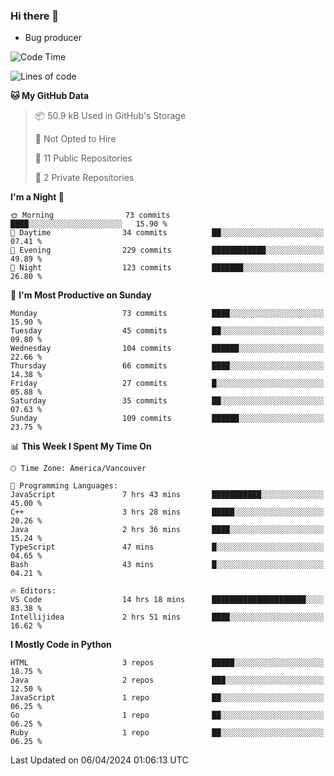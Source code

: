 ### Hi there 👋
* Bug producer


<!--START_SECTION:waka-->
![Code Time](http://img.shields.io/badge/Code%20Time-1%2C200%20hrs%2034%20mins-blue)

![Lines of code](https://img.shields.io/badge/From%20Hello%20World%20I%27ve%20Written-162.5%20thousand%20lines%20of%20code-blue)

**🐱 My GitHub Data** 

> 📦 50.9 kB Used in GitHub's Storage 
 > 
> 🚫 Not Opted to Hire
 > 
> 📜 11 Public Repositories 
 > 
> 🔑 2 Private Repositories 
 > 
**I'm a Night 🦉** 

```text
🌞 Morning                73 commits          ████░░░░░░░░░░░░░░░░░░░░░   15.90 % 
🌆 Daytime                34 commits          ██░░░░░░░░░░░░░░░░░░░░░░░   07.41 % 
🌃 Evening                229 commits         ████████████░░░░░░░░░░░░░   49.89 % 
🌙 Night                  123 commits         ███████░░░░░░░░░░░░░░░░░░   26.80 % 
```
📅 **I'm Most Productive on Sunday** 

```text
Monday                   73 commits          ████░░░░░░░░░░░░░░░░░░░░░   15.90 % 
Tuesday                  45 commits          ██░░░░░░░░░░░░░░░░░░░░░░░   09.80 % 
Wednesday                104 commits         ██████░░░░░░░░░░░░░░░░░░░   22.66 % 
Thursday                 66 commits          ████░░░░░░░░░░░░░░░░░░░░░   14.38 % 
Friday                   27 commits          █░░░░░░░░░░░░░░░░░░░░░░░░   05.88 % 
Saturday                 35 commits          ██░░░░░░░░░░░░░░░░░░░░░░░   07.63 % 
Sunday                   109 commits         ██████░░░░░░░░░░░░░░░░░░░   23.75 % 
```


📊 **This Week I Spent My Time On** 

```text
🕑︎ Time Zone: America/Vancouver

💬 Programming Languages: 
JavaScript               7 hrs 43 mins       ███████████░░░░░░░░░░░░░░   45.00 % 
C++                      3 hrs 28 mins       █████░░░░░░░░░░░░░░░░░░░░   20.26 % 
Java                     2 hrs 36 mins       ████░░░░░░░░░░░░░░░░░░░░░   15.24 % 
TypeScript               47 mins             █░░░░░░░░░░░░░░░░░░░░░░░░   04.65 % 
Bash                     43 mins             █░░░░░░░░░░░░░░░░░░░░░░░░   04.21 % 

🔥 Editors: 
VS Code                  14 hrs 18 mins      █████████████████████░░░░   83.38 % 
Intellijidea             2 hrs 51 mins       ████░░░░░░░░░░░░░░░░░░░░░   16.62 % 
```

**I Mostly Code in Python** 

```text
HTML                     3 repos             █████░░░░░░░░░░░░░░░░░░░░   18.75 % 
Java                     2 repos             ███░░░░░░░░░░░░░░░░░░░░░░   12.50 % 
JavaScript               1 repo              ██░░░░░░░░░░░░░░░░░░░░░░░   06.25 % 
Go                       1 repo              ██░░░░░░░░░░░░░░░░░░░░░░░   06.25 % 
Ruby                     1 repo              ██░░░░░░░░░░░░░░░░░░░░░░░   06.25 % 
```




 Last Updated on 06/04/2024 01:06:13 UTC
<!--END_SECTION:waka-->
